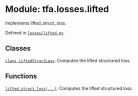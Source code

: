 <div itemscope itemtype="http://developers.google.com/ReferenceObject">
<meta itemprop="name" content="tfa.losses.lifted" />
<meta itemprop="path" content="Stable" />
</div>

# Module: tfa.losses.lifted

Implements lifted_struct_loss.



Defined in [`losses/lifted.py`](https://github.com/tensorflow/addons/tree/r0.3/tensorflow_addons/losses/lifted.py).

<!-- Placeholder for "Used in" -->


## Classes

[`class LiftedStructLoss`](../../tfa/losses/LiftedStructLoss.md): Computes the lifted structured loss.

## Functions

[`lifted_struct_loss(...)`](../../tfa/losses/lifted_struct_loss.md): Computes the lifted structured loss.

